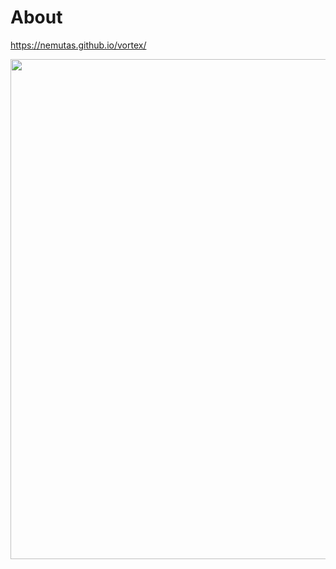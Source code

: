 # About

https://nemutas.github.io/vortex/

<img src='https://user-images.githubusercontent.com/46724121/231706773-4387e90f-a2c0-4ebf-9e18-c06278d3bc4d.png' width='800' />
